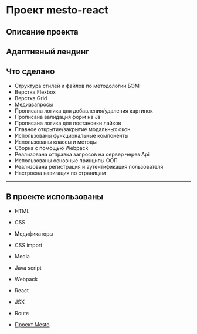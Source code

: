 # Проект mesto-react

## Описание проекта 
Адаптивный лендинг
------
## Что сделано
* Структура стилей и файлов по методологии БЭМ
* Верстка Flexbox
* Верстка Grid
* Медиазапросы
* Прописана логика для добавления/удаления картинок
* Прописана валидация форм на Js
* Прописана логика для постановки лайков
* Плавное открытие/закрытие модальных окон
* Использованы функциональные компоненты
* Использованы классы и методы
* Сборка с помощью Webpack
* Реализована отправка запросов на сервер через Api
* Использованы основные принципы ООП
* Реализована регистрация и аутентификация пользователя
* Настроена навигация по страницам
------
## В проекте использованы
* HTML
* CSS
* Модификаторы
* CSS import
* Media
* Java script
* Webpack
* React
* JSX
* Route

* <a href="https://pumpkinpancake.github.io/react-mesto-auth/" target="_blank">Проект Mesto </a> 